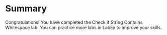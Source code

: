 # Summary

Congratulations! You have completed the Check if String Contains Whitespace lab. You can practice more labs in LabEx to improve your skills.
